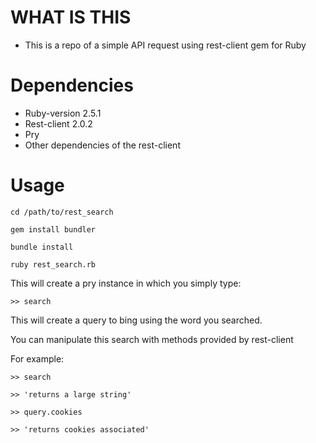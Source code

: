 # WHAT IS THIS

* This is a repo of a simple API request using rest-client gem for Ruby


# Dependencies
  
* Ruby-version 2.5.1
* Rest-client 2.0.2
* Pry
* Other dependencies of the rest-client


# Usage


    cd /path/to/rest_search
    
    gem install bundler
    
    bundle install

    ruby rest_search.rb

<p>This will create a pry instance in which you simply type: </p>

    >> search

<p> This will create a query to bing using the word you searched. </p>

<p> You can manipulate this search with methods provided by rest-client </p>

<p> For example: </p>

    >> search

    >> 'returns a large string'

    >> query.cookies

    >> 'returns cookies associated'

    
    


